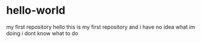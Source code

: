 # hello-world
my first repository 
hello this is my first repository and i have no idea what im doing
i dont know what to do

